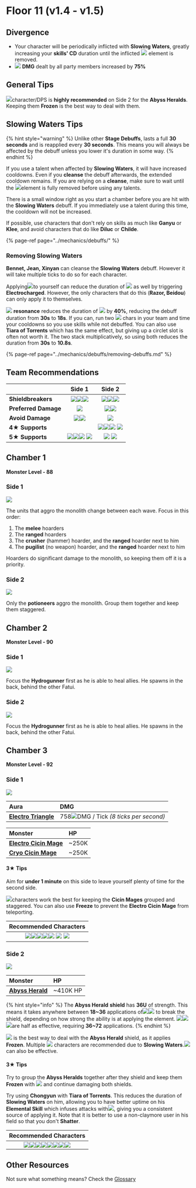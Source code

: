 # Floor 11 \(v1.4 - v1.5\)

## Divergence

* Your character will be periodically inflicted with **Slowing Waters**, greatly increasing your **skills' CD** duration until the inflicted ![](../.gitbook/assets/hydro_small.png) element is removed.
* ![](../.gitbook/assets/physical_small.png) **DMG** dealt by all party members increased by **75%**

## General Tips

![](../.gitbook/assets/cryo_small.png)character/DPS is **highly recommended** on Side 2 for the **Abyss Heralds**. Keeping them **Frozen** is the best way to deal with them.

## Slowing Waters Tips

{% hint style="warning" %}
Unlike other **Stage Debuffs**,  lasts a full **30 seconds** and is reapplied every **30 seconds**. This means you will always be affected by the debuff unless you lower it's duration in some way.
{% endhint %}

If you use a talent when affected by **Slowing Waters**, it will have increased cooldowns. Even if you **cleanse** the debuff afterwards, the extended cooldown remains. If you are relying on a **cleanse**, make sure to wait until the ![](../.gitbook/assets/hydro_small.png)element is fully removed before using any talents.

There is a small window right as you start a chamber before you are hit with the **Slowing Waters** debuff. If you immediately use a talent during this time, the cooldown will not be increased. 

If possible, use characters that don't rely on skills as much like **Ganyu** or **Klee**, and avoid characters that do like **Diluc** or **Childe**.

{% page-ref page="../mechanics/debuffs/" %}

### Removing Slowing Waters

**Bennet, Jean, Xinyan** can cleanse the **Slowing Waters** debuff. However it will take multiple ticks to do so for each character.

Applying![](../.gitbook/assets/electro_small.png)to yourself can reduce the duration of ![](../.gitbook/assets/hydro_small.png) as well by triggering **Electrocharged**. However, the only characters that do this \(**Razor, Beidou**\) can only apply it to themselves.

![](../.gitbook/assets/electro_small.png) **resonance** reduces the duration of ![](../.gitbook/assets/hydro_small.png) by **40%**, reducing the debuff duration from **30s** to **18s**. If you can, run two ![](../.gitbook/assets/electro_small.png) chars in your team and time your cooldowns so you use skills while not debuffed. You can also use **Tiara of Torrents** which has the same effect, but giving up a circlet slot is often not worth it. The two stack multiplicatively, so using both reduces the duration from **30s** to **10.8s**.

{% page-ref page="../mechanics/debuffs/removing-debuffs.md" %}

## Team Recommendations

|  | Side 1 | Side 2 |
| :--- | :---: | :---: |
| **Shieldbreakers** | ![](../.gitbook/assets/pyro_small.png)![](../.gitbook/assets/cryo_small.png)![](../.gitbook/assets/electro_small.png) | ![](../.gitbook/assets/cryo_small.png)![](../.gitbook/assets/electro_small.png)![](../.gitbook/assets/geo_small.png) |
| **Preferred Damage** | ![](../.gitbook/assets/physical_small.png) | ![](../.gitbook/assets/physical_small.png)![](../.gitbook/assets/cryo_small.png) |
| **Avoid Damage** | ![](../.gitbook/assets/cryo_small.png)![](../.gitbook/assets/electro_small.png) | ![](../.gitbook/assets/hydro_small.png) |
| **4**★ **Supports** |  | ![](../.gitbook/assets/ui_avataricon_chongyun.png)![](../.gitbook/assets/ui_avataricon_kaeya.png)![](../.gitbook/assets/ui_avataricon_rosaria.png)  ![](../.gitbook/assets/ui_avataricon_lisa.png)  |
| **5**★ **Supports** | ![](../.gitbook/assets/ui_avataricon_lumine_anemo.png)![](../.gitbook/assets/ui_avataricon_sucrose.png)![](../.gitbook/assets/ui_avataricon_jean.png) ![](../.gitbook/assets/ui_avataricon_venti.png)  | ![](../.gitbook/assets/ui_avataricon_ganyu.png) ![](../.gitbook/assets/ui_avataricon_zhongli.png)  |

## Chamber 1

**Monster Level - 88**

### Side 1

![](../.gitbook/assets/11-1-1%20%281%29.png)

The units that aggro the monolith change between each wave. Focus in this order:

1. The **melee** hoarders
2. The **ranged** hoarders
3. The **crusher** \(hammer\) hoarder, and the **ranged** hoarder next to him
4. The **pugilist** \(no weapon\) hoarder, and the **ranged** hoarder next to him

Hoarders do significant damage to the monolith, so keeping them off it is a priority.

### Side 2

![](../.gitbook/assets/11-1-2%20%281%29.png)

Only the **potioneers** aggro the monolith. Group them together and keep them staggered.

## Chamber 2

**Monster Level - 90**

### Side 1 

![](../.gitbook/assets/11-2-1%20%281%29.png)

Focus the **Hydrogunner** first as he is able to heal allies. He spawns in the back, behind the other Fatui.

### Side 2

![](../.gitbook/assets/11-2-2%20%281%29.png)

  
Focus the **Hydrogunner** first as he is able to heal allies. He spawns in the back, behind the other Fatui.

## Chamber 3

**Monster Level - 92**

### Side 1

![](../.gitbook/assets/11-3-1%20%281%29.png)

| Aura | DMG |
| :--- | :--- |
| [**Electro Triangle**](../mechanics/auras/lightning-stake.md) | 758![](../.gitbook/assets/electro_small.png)DMG / Tick _\(8 ticks per second\)_ |

| Monster | HP |
| :--- | :--- |
| [**Electro Cicin Mage**](../monsters/fatui/electro-cicin-mage.md) | ~250K |
| [**Cryo Cicin Mage**](../monsters/fatui/cryo-cicin-mage.md) | ~250K |

#### 3★ Tips

Aim for **under 1 minute** on this side to leave yourself plenty of time for the second side.

![](../.gitbook/assets/anemo_small.png)characters work the best for keeping the **Cicin Mages** grouped and staggered. You can also use **Freeze** to prevent the **Electro Cicin Mage** from teleporting.

| Recommended Characters |
| :---: |
| ![](../.gitbook/assets/ui_avataricon_razor.png)![](../.gitbook/assets/ui_avataricon_eula.png)![](../.gitbook/assets/ui_avataricon_lumine_anemo.png)![](../.gitbook/assets/ui_avataricon_sucrose.png)![](../.gitbook/assets/ui_avataricon_jean.png) ![](../.gitbook/assets/ui_avataricon_venti.png) ![](../.gitbook/assets/ui_avataricon_zhongli.png)  |

### Side 2

![](../.gitbook/assets/11-3-2%20%281%29.png)

| Monster | HP |
| :--- | :--- |
| [**Abyss Herald**](../monsters/abyss-order/abyss-herald.md) | ~410K HP |

{% hint style="info" %}
The **Abyss Herald** **shield** has **36U** of strength. This means it takes anywhere between **18~36** applications of![](../.gitbook/assets/cryo_small.png)![](../.gitbook/assets/electro_small.png) to break the shield, depending on how strong the ability is at applying the element. ![](../.gitbook/assets/pyro_small.png)![](../.gitbook/assets/anemo_small.png)![](../.gitbook/assets/geo_small.png)are half as effective, requiring **36~72** applications.
{% endhint %}

![](../.gitbook/assets/cryo_small.png) is the best way to deal with the **Abyss Herald** shield, as it applies **Frozen**. Multiple ![](../.gitbook/assets/cryo_small.png) characters are recommended due to **Slowing Waters**.![](../.gitbook/assets/electro_small.png) can also be effective.

#### 3★ Tips

Try to group the **Abyss Heralds** together after they shield and keep them **Frozen** with ![](../.gitbook/assets/cryo_small.png) and continue damaging both shields.

Try using **Chongyun** with **Tiara of Torrents**. This reduces the duration of **Slowing Waters** on him, allowing you to have better uptime on his **Elemental Skill** which infuses attacks with![](../.gitbook/assets/cryo_small.png), giving you a consistent source of applying it. Note that it is better to use a non-claymore user in his field so that you don't **Shatter**.

| Recommended Characters |
| :---: |
| ![](../.gitbook/assets/ui_avataricon_lisa.png)![](../.gitbook/assets/ui_avataricon_keqing.png)![](../.gitbook/assets/ui_avataricon_razor.png)![](../.gitbook/assets/ui_avataricon_chongyun.png)![](../.gitbook/assets/ui_avataricon_eula.png)![](../.gitbook/assets/ui_avataricon_kaeya.png)![](../.gitbook/assets/ui_avataricon_rosaria.png)![](../.gitbook/assets/ui_avataricon_ganyu.png) |

## Other Resources

Not sure what something means? Check the [Glossary](../floors/glossary.md)

